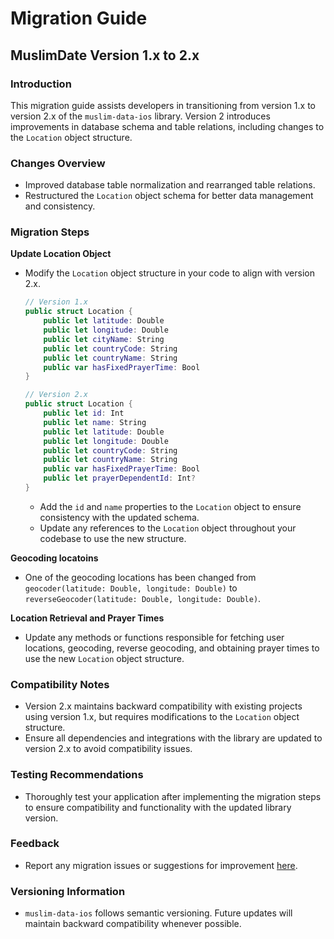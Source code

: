 # Migration Guide

## MuslimDate Version 1.x to 2.x

### Introduction
This migration guide assists developers in transitioning from version 1.x to version 2.x of the `muslim-data-ios` library. Version 2 introduces improvements in database schema and table relations, including changes to the `Location` object structure.

### Changes Overview
- Improved database table normalization and rearranged table relations.
- Restructured the `Location` object schema for better data management and consistency.

### Migration Steps
**Update Location Object**
- Modify the `Location` object structure in your code to align with version 2.x.
  ```swift
  // Version 1.x
  public struct Location {
      public let latitude: Double
      public let longitude: Double
      public let cityName: String
      public let countryCode: String
      public let countryName: String
      public var hasFixedPrayerTime: Bool
  }
  
  // Version 2.x
  public struct Location {
      public let id: Int
      public let name: String
      public let latitude: Double
      public let longitude: Double
      public let countryCode: String
      public let countryName: String
      public var hasFixedPrayerTime: Bool
      public let prayerDependentId: Int?
  }
  ```
  - Add the `id` and `name` properties to the `Location` object to ensure consistency with the updated schema.
  - Update any references to the `Location` object throughout your codebase to use the new structure.

**Geocoding locatoins** 
- One of the geocoding locations has been changed from `geocoder(latitude: Double, longitude: Double)` to `reverseGeocoder(latitude: Double, longitude: Double)`.

**Location Retrieval and Prayer Times**
- Update any methods or functions responsible for fetching user locations, geocoding, reverse geocoding, and obtaining prayer times to use the new `Location` object structure.

### Compatibility Notes
- Version 2.x maintains backward compatibility with existing projects using version 1.x, but requires modifications to the `Location` object structure.
- Ensure all dependencies and integrations with the library are updated to version 2.x to avoid compatibility issues.

### Testing Recommendations
- Thoroughly test your application after implementing the migration steps to ensure compatibility and functionality with the updated library version.

### Feedback
- Report any migration issues or suggestions for improvement [here](https://github.com/kosratdev/muslim-data-ios/issues).

### Versioning Information
- `muslim-data-ios` follows semantic versioning. Future updates will maintain backward compatibility whenever possible.
